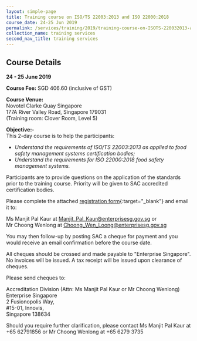 ```yaml
---
layout: simple-page
title: Training course on ISO/TS 22003:2013 and ISO 22000:2018
course_date: 24-25 Jun 2019
permalink: /services/training/2019/training-course-on-ISOTS-220032013-and-ISO-220002018
collection_name: training services
second_nav_title: training services
---
```


## Course Details
**24 - 25 June 2019**

**Course Fee:** SGD 406.60 (inclusive of GST)

**Course Venue:**  
Novotel Clarke Quay Singapore  
177A River Valley Road, Singapore 179031  
(Training room:  Clover Room, Level 5)
 
**Objective:-**  
This 2-day course is to help the participants:

* _Understand the requirements of ISO/TS 22003:2013 as applied to food safety management systems certification bodies;_
* _Understand the requirements for ISO 22000:2018 food safety management systems._

Participants are to provide questions on the application of the standards prior to the training course. Priority will be given to SAC accredited certification bodies.

Please complete the attached [registration form](/files/registration-forms/Registration-form-ISO-TS-22003-2013,ISO-22000-2018.docx){:target="_blank"} and email it to:
 
Ms Manjit Pal Kaur at <Manjit_Pal_Kaur@enterprisesg.gov.sg> or  
Mr Choong Wenlong at <Choong_Wen_Loong@enterprisesg.gov.sg>

You may then follow-up by posting SAC a cheque for payment and you would receive an email confirmation before the course date.  
 
All cheques should be crossed and made payable to "Enterprise Singapore". No invoices will be issued. A tax receipt will be issued upon clearance of cheques.
 
Please send cheques to:
 
Accreditation Division (Attn: Ms Manjit Pal Kaur or Mr Choong Wenlong)  
Enterprise Singapore  
2 Fusionopolis Way,  
#15-01, Innovis,  
Singapore 138634
 
Should you require further clarification, please contact Ms Manjit Pal Kaur at +65 62791856 or Mr Choong Wenlong at +65 6279 3735
